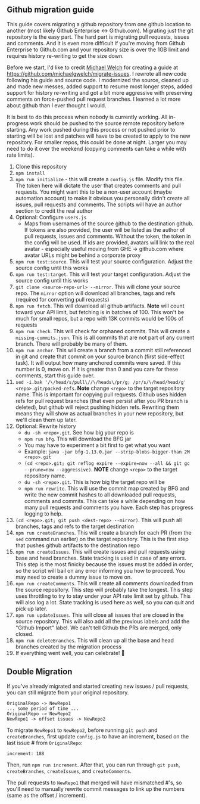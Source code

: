 ## Github migration guide
This guide covers migrating a github repository from one github location to another (most likely Github Enterprise <-> Github.com). Migrating just the git repository is the easy part. The hard part is migrating pull requests, issues and comments. And it is even more difficult if you're moving from Github Enterprise to Github.com and your repository size is over the 1GB limit and requires history re-writing to get the size down.

Before we start, I'd like to credit [Michael Welch](https://github.com/michaelgwelch) for creating a guide at https://github.com/michaelgwelch/migrate-issues. I rewrote all new code following his guide and source code. I modernized the source, cleaned up and made new messes, added support to resume most longer steps, added support for history re-writing and got a bit more aggressive with preserving comments on force-pushed pull request branches. I learned a lot more about github than I ever thought I would.

It is best to do this process when nobody is currently working. All in-progress work should be pushed to the source remote repository before starting. Any work pushed during this process or not pushed prior to starting will be lost and patches will have to be created to apply to the new repository. For smaller repos, this could be done at night. Larger you may need to do it over the weekend (copying comments can take a while with rate limits).

1. Clone this repository
1. `npm install`
1. `npm run initialize` - this will create a `config.js` file. Modify this file. The token here will dictate the user that creates comments and pull requests. You might want this to be a non-user account (maybe automation account) to make it obvious you personally didn't create all issues, pull requests and comments. The scripts will have an author section to credit the real author
1. Optional: Configure `users.js`
    - Maps from usernames of the source github to the destination github. If tokens are also provided, the user will be listed as the author of pull requests, issues and comments. Without the token, the token in the config will be used. If ids are provided, avatars will link to the real avatar - especially useful moving from GHE -> github.com where avatar URLs might be behind a corporate proxy
1. `npm run test:source`. This will test your source configuration. Adjust the source config until this works
1. `npm run test:target`. This will test your target configuration. Adjust the source config until this works
1. `git clone <source-repo-url> --mirror`. This will clone your source repo. The `mirror` option will download all branches, tags and refs (required for converting pull requests)
1. `npm run fetch`. This will download all github artifacts. **Note** will count toward your API limit, but fetching is in batches of 100. This won't be much for small repos, but a repo with 13K commits would be 100s of requests
1. `npm run check`. This will check for orphaned commits. This will create a `missing-commits.json`. This is all commits that are not part of any current branch. There will probably be many of them.
1. `npm run anchor`. This will create a branch from a commit still referenced in git and create that commit on your source branch (first side-effect task). It will output how many anchored commits were saved. If this number is 0, move on. If it is greater than 0 and you care for these comments, start this guide over.
1. `sed -i.bak '/\/head/s/pull\//\/heads\/pr/g; /pr/s/\/head/head/g' <repo>.git/packed-refs`. **Note** change `<repo>` to the target repository name. This is important for copying pull requests. Github uses hidden refs for pull request branches (that even persist after you PR branch is deleted), but github will reject pushing hidden refs. Rewriting them means they will show as actual branches in your new repository, but we'll clean them up later.
1. Optional: Rewrite history
    - `du -sh <repo>.git`. See how big your repo is
    - `npm run bfg`. This will download the BFG jar
    - You may have to experiment a bit first to get what you want
    - Example: `java -jar bfg-1.13.0.jar --strip-blobs-bigger-than 2M <repo>.git`
    - `(cd <repo>.git; git reflog expire --expire=now --all && git gc --prune=now --aggressive)`. **NOTE** change `<repo>` to the target repository name.
    - `du -sh <repo>.git`. This is how big the target repo will be
    - `npm run rewrite`. This will use the commit map created by BFG and write the new commit hashes to all downloaded pull requests, comments and commits. This can take a while depending on how many pull requests and comments you have. Each step has progress logging to help.
1. `(cd <repo>.git; git push <dest-repo> --mirror)`. This will push all branches, tags and refs to the target destination
1. `npm run createBranches`. This will create a branch for each PR (from the `sed` command run earlier) on the target repository. This is the first step that pushes github artifacts to the destination repo
1. `npm run createIssues`. This will create issues and pull requests using base and head branches. State tracking is used in case of any errors. This step is the most finicky because the issues must be added in order, so the script will bail on any error informing you how to proceed. You may need to create a dummy issue to move on.
1. `npm run createComments`. This will create all comments downloaded from the source repository. This step will probably take the longest. This step uses throttling to try to stay under your API rate limit set by github. This will also log a lot. State tracking is used here as well, so you can quit and pick up later.
1. `npm run updateIssues`. This will close all issues that are closed in the source repository. This will also add all the previous labels and add the "Github Import" label. We can't tell Github the PRs are merged, only closed.
1. `npm run deleteBranches`. This will clean up all the base and head branches created by the migration process
1. If everything went well, you can celebrate! :tada:

## Double Migration

If you've already migrated and started creating new issues / pull requests, you can still migrate from your original repository.

```
OriginalRepo -> NewRepo1
... some period of time ...
OriginalRepo -> NewRepo2
NewRepo1 -> offset issues -> NewRepo2
```

To migrate `NewRepo1` to `NewRepo2`, before running `git push` and `createBranches`, first update `config.js` to have an increment, based on the last issue # from `OriginalRepo`:

```
increment: 188
```

Then, run `npm run increment`. After that, you can run through `git push`, `createBranches`, `createIssues`, and `createComments`.

The pull requests to `NewRepo1` that merged will have mismatched #'s, so you'll need to manually rewrite commit messages to link up the numbers (same as the offset / increment).
